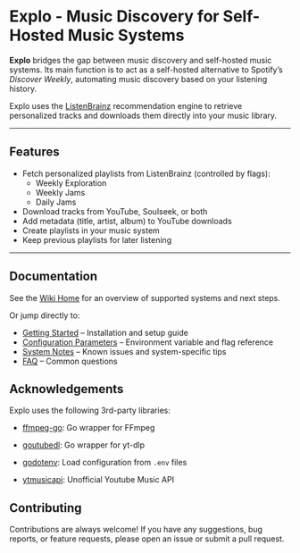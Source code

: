 # Explo - Music Discovery for Self-Hosted Music Systems

**Explo** bridges the gap between music discovery and self-hosted music systems. Its main function is to act as a self-hosted alternative to Spotify’s *Discover Weekly*, automating music discovery based on your listening history.

Explo uses the [ListenBrainz](https://listenbrainz.org/) recommendation engine to retrieve personalized tracks and downloads them directly into your music library.

---

## Features

- Fetch personalized playlists from ListenBrainz (controlled by flags):
  - Weekly Exploration
  - Weekly Jams
  - Daily Jams
- Download tracks from YouTube, Soulseek, or both
- Add metadata (title, artist, album) to YouTube downloads
- Create playlists in your music system
- Keep previous playlists for later listening
---

## Documentation

See the [Wiki Home](https://github.com/LumePart/Explo/wiki) for an overview of supported systems and next steps.

Or jump directly to:

- [Getting Started](https://github.com/LumePart/Explo/wiki/2.-Getting-Started) – Installation and setup guide  
- [Configuration Parameters](https://github.com/LumePart/Explo/wiki/3.-Configuration-Parameters) – Environment variable and flag reference  
- [System Notes](https://github.com/LumePart/Explo/wiki/4.-System-Notes) – Known issues and system-specific tips  
- [FAQ](https://github.com/LumePart/Explo/wiki/6.-FAQ) – Common questions

## Acknowledgements

Explo uses the following 3rd-party libraries:

- [ffmpeg-go](https://github.com/u2takey/ffmpeg-go): Go wrapper for FFmpeg

- [goutubedl](https://github.com/wader/goutubedl): Go wrapper for yt-dlp

- [godotenv](https://github.com/joho/godotenv): Load configuration from `.env` files

- [ytmusicapi](https://github.com/sigma67/ytmusicapi): Unofficial Youtube Music API

## Contributing

Contributions are always welcome! If you have any suggestions, bug reports, or feature requests, please open an issue or submit a pull request.
